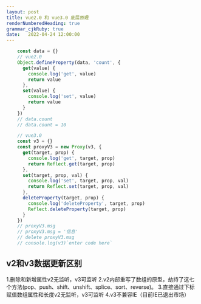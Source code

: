 ```yaml
---
layout: post
title: vue2.0 和 vue3.0 底层原理
renderNumberedHeading: true
grammar_cjkRuby: true
date:   2022-04-24 12:00:00
---
```



``` javascript
	const data = {}
    // vue2.0
    Object.defineProperty(data, 'count', {
      get(value) {
        console.log('get', value)
        return value
      },
      set(value) {
        console.log('set', value)
        return value
      }
    })
    // data.count
    // data.count = 10

    // vue3.0
    const v3 = {}
    const proxyV3 = new Proxy(v3, {
      get(target, prop) {
        console.log('get', target, prop)
        return Reflect.get(target, prop)
      },
      set(target, prop, val) {
        console.log('set', target, prop, val)
        return Reflect.set(target, prop, val)
      },
      deleteProperty(target, prop) {
        console.log('deleteProperty', target, prop)
        Reflect.deleteProperty(target, prop)
      }
    })
    // proxyV3.msg
    // proxyV3.msg = '信息'
    // delete proxyV3.msg
    // console.log(v3)`enter code here`
```



<h2>v2和v3数据更新区别</h2>



1.删除和新增属性v2无监听，v3可监听
2.v2内部重写了数组的原型，劫持了这七个方法(pop、push、shift、unshift、splice、sort、reverse)。
3.直接通过下标赋值数组属性和长度v2无监听，v3可监听
4.v3不兼容IE（目前IE已退出市场）

